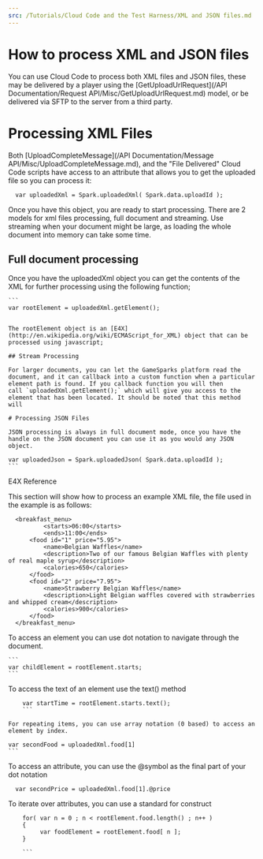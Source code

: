 ```yaml
---
src: /Tutorials/Cloud Code and the Test Harness/XML and JSON files.md
---
```


# How to process XML and JSON files

You can use Cloud Code to process both XML files and JSON files, these may be delivered by a player using the [GetUploadUrlRequest](/API Documentation/Request API/Misc/GetUploadUrlRequest.md) model, or be delivered via SFTP to the server from a third party.

# Processing XML Files

Both [UploadCompleteMessage](/API Documentation/Message API/Misc/UploadCompleteMessage.md), and the "File Delivered" Cloud Code scripts have access to an attribute that allows you to get the uploaded file so you can process it:

  ```  
    var uploadedXml = Spark.uploadedXml( Spark.data.uploadId );
```

Once you have this object, you are ready to start processing. There are 2 models for xml files processing, full document and streaming. Use streaming when your document might be large, as loading the whole document into memory can take some time.

## Full document processing

Once you have the uploadedXml object you can get the contents of the XML for further processing using the following function;

    ```
    var rootElement = uploadedXml.getElement();
```

The rootElement object is an [E4X](http://en.wikipedia.org/wiki/ECMAScript_for_XML) object that can be processed using javascript;

## Stream Processing

For larger documents, you can let the GameSparks platform read the document, and it can callback into a custom function when a particular element path is found. If you callback function you will then call `uploadedXml.getElement();` which will give you access to the element that has been located. It should be noted that this method will

# Processing JSON Files

JSON processing is always in full document mode, once you have the handle on the JSON document you can use it as you would any JSON object.

  ```  
    var uploadedJson = Spark.uploadedJson( Spark.data.uploadId );
    ```

E4X Reference

This section will show how to process an example XML file, the file used in the example is as follows:

  ```  
    <breakfast_menu>
            <starts>06:00</starts>
            <ends>11:00</ends>
    	<food id="1" price="5.95">
    		<name>Belgian Waffles</name>
    		<description>Two of our famous Belgian Waffles with plenty of real maple syrup</description>
    		<calories>650</calories>
    	</food>
    	<food id="2" price="7.95">
    		<name>Strawberry Belgian Waffles</name>
    		<description>Light Belgian waffles covered with strawberries and whipped cream</description>
    		<calories>900</calories>
    	</food>
    </breakfast_menu>
```
To access an element you can use dot notation to navigate through the document.

    ```
    var childElement = rootElement.starts;
    ```

To access the text of an element use the text() method

```    
    var startTime = rootElement.starts.text();
    ```

For repeating items, you can use array notation (0 based) to access an element by index.

  ```  
    var secondFood = uploadedXml.food[1]
    ```

To access an attribute, you can use the \@symbol as the final part of your dot notation

  ```  
    var secondPrice = uploadedXml.food[1].@price
```
To iterate over attributes, you can use a standard for construct

```    
    for( var n = 0 ; n < rootElement.food.length() ; n++ )
    {
         var foodElement = rootElement.food[ n ];
    }

    ```
